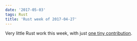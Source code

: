 ```yaml
---
date: '2017-05-03'
tags: Rust
title: 'Rust week of 2017-04-27'
---
```


Very little Rust work this week, with just [one tiny contribution].

  [one tiny contribution]: https://github.com/andrew-d/interfaces-rs/pull/5

